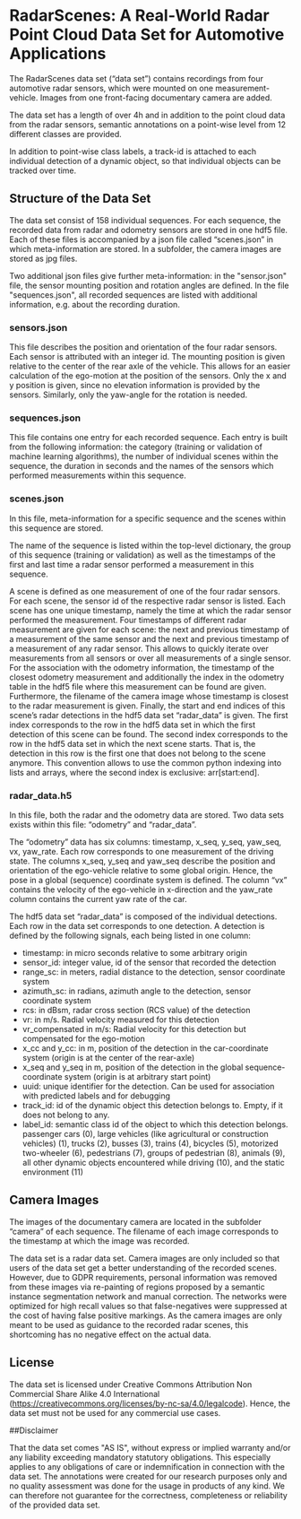 # RadarScenes: A Real-World Radar Point Cloud Data Set for Automotive Applications
The RadarScenes data set (“data set”) contains recordings from four automotive radar sensors, which were mounted on one measurement-vehicle. Images from one front-facing documentary camera are added. 

The data set has a length of over 4h and in addition to the point cloud data from the radar sensors, semantic annotations on a point-wise level from 12 different classes are provided. 

In addition to point-wise class labels, a track-id is attached to each individual detection of a dynamic object, so that individual objects can be tracked over time.

## Structure of the Data Set
The data set consist of 158 individual sequences. For each sequence, the recorded data from radar and odometry sensors are stored in one hdf5 file. Each of these files is accompanied by a json file called “scenes.json” in which meta-information are stored. In a subfolder, the camera images are stored as jpg files. 

Two additional json files give further meta-information: in the "sensor.json" file, the sensor mounting position and rotation angles are defined. In the file "sequences.json", all recorded sequences are listed with additional information, e.g. about the recording duration.

### sensors.json
This file describes the position and orientation of the four radar sensors. Each sensor is attributed with an integer id. The mounting position is given relative to the center of the rear axle of the vehicle. This allows for an easier calculation of the ego-motion at the position of the sensors. Only the x and y position is given, since no elevation information is provided by the sensors. Similarly, only the yaw-angle for the rotation is needed.

### sequences.json
This file contains one entry for each recorded sequence. Each entry is built from the following information: the category (training or validation of machine learning algorithms), the number of individual scenes within the sequence, the duration in seconds and the names of the sensors which performed measurements within this sequence.

### scenes.json
In this file, meta-information for a specific sequence and the scenes within this sequence are stored.

The name of the sequence is listed within the top-level dictionary, the group of this sequence (training or validation) as well as the timestamps of the first and last time a radar sensor performed a measurement in this sequence.

A scene is defined as one measurement of one of the four radar sensors. For each scene, the sensor id of the respective radar sensor is listed. Each scene has one unique timestamp, namely the time at which the radar sensor performed the measurement. Four timestamps of different radar measurement are given for each scene: the next and previous timestamp of a measurement of the same sensor and the next and previous timestamp of a measurement of any radar sensor. This allows to quickly iterate over measurements from all sensors or over all measurements of a single sensor. For the association with the odometry information, the timestamp of the closest odometry measurement and additionally the index in the odometry table in the hdf5 file where this measurement can be found are given. Furthermore, the filename of the camera image whose timestamp is closest to the radar measurement is given. Finally, the start and end indices of this scene’s radar detections in the hdf5 data set “radar_data” is given. The first index corresponds to the row in the hdf5 data set in which the first detection of this scene can be found. The second index corresponds to the row in the hdf5 data set in which the next scene starts. That is, the detection in this row is the first one that does not belong to the scene anymore. This convention allows to use the common python indexing into lists and arrays, where the second index is exclusive: arr[start:end].

### radar_data.h5
In this file, both the radar and the odometry data are stored. Two data sets exists within this file: “odometry” and “radar_data”.

The “odometry” data has six columns: timestamp, x_seq, y_seq, yaw_seq, vx, yaw_rate. Each row corresponds to one measurement of the driving state. The columns x_seq, y_seq and yaw_seq describe the position and orientation of the ego-vehicle relative to some global origin. Hence, the pose in a global (sequence) coordinate system is defined. The column “vx” contains the velocity of the ego-vehicle in x-direction and the yaw_rate column contains the current yaw rate of the car.

The hdf5 data set “radar_data” is composed of the individual detections. Each row in the data set corresponds to one detection. A detection is defined by the following signals, each being listed in one column:

* timestamp: in micro seconds relative to some arbitrary origin
* sensor_id: integer value, id of the sensor that recorded the detection
* range_sc: in meters, radial distance to the detection, sensor coordinate system
* azimuth_sc: in radians, azimuth angle to the detection, sensor coordinate system
* rcs: in dBsm, radar cross section (RCS value) of the detection
* vr: in m/s. Radial velocity measured for this detection
* vr_compensated in m/s: Radial velocity for this detection but compensated for the ego-motion
* x_cc and y_cc: in m, position of the detection in the car-coordinate system (origin is at the center of the rear-axle)
* x_seq and y_seq in m, position of the detection in the global sequence-coordinate system (origin is at arbitrary start point)
* uuid: unique identifier for the detection. Can be used for association with predicted labels and for debugging
* track_id: id of the dynamic object this detection belongs to. Empty, if it does not belong to any.
* label_id: semantic class id of the object to which this detection belongs. passenger cars (0), large vehicles (like agricultural or construction vehicles) (1), trucks (2), busses (3), trains (4), bicycles (5), motorized two-wheeler (6), pedestrians (7), groups of pedestrian (8), animals (9), all other dynamic objects encountered while driving (10), and the static environment (11)


## Camera Images
The images of the documentary camera are located in the subfolder “camera” of each sequence. The filename of each image corresponds to the timestamp at which the image was recorded.

The data set is a radar data set. Camera images are only included so that users of the data set get a better understanding of the recorded scenes. However, due to GDPR requirements, personal information was removed from these images via re-painting of regions proposed by a semantic instance segmentation network and manual correction. The networks were optimized for high recall values so that false-negatives were suppressed at the cost of having false positive markings. As the camera images are only meant to be used as guidance to the recorded radar scenes, this shortcoming has no negative effect on the actual data.


## License
The data set is licensed under Creative Commons Attribution Non Commercial Share Alike 4.0 International (https://creativecommons.org/licenses/by-nc-sa/4.0/legalcode).
Hence, the data set must not be used for any commercial use cases.


##Disclaimer

That the data set comes "AS IS", without express or implied warranty and/or any liability exceeding mandatory statutory obligations.
This especially applies to any obligations of care or indemnification in connection with the data set.
The annotations were created for our research purposes only and no quality assessment was done for the usage in products of any kind. 
We can therefore not guarantee for the correctness, completeness or reliability of the provided data set.